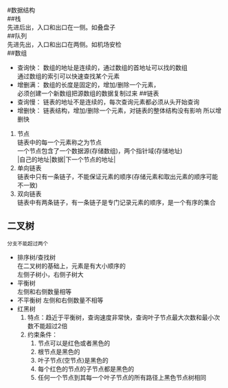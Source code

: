 #数据结构  
##栈  
先进后出，入口和出口在一侧。如叠盘子    
##队列  
先进先出，入口和出口在两侧。如机场安检    
##数组  
* 查询快：
    数组的地址是连续的，通过数组的首地址可以找的数组  
    通过数组的索引可以快速查找某个元素  
* 增删满：
    数组的长度是固定的，增加/删除一个元素，  
    必须创建一个新数组把源数组的数据复制过来
##链表  
* 查询慢：
    链表的地址不是连续的，每次查询元素都必须从头开始查询
* 增删快：
    链表结构，增加/删除一个元素，对链表的整体结构没有影响
    所以增删快
1. 节点  
    链表中的每一个元素称之为节点  
    一个节点包含了一个数据源(存储数组)，两个指针域(存储地址)  
   |自己的地址|数据|下一个节点的地址|
2. 单向链表  
    链表中只有一条链子，不能保证元素的顺序(存储元素和取出元素的顺序可能不一致)
3. 双向链表  
    链表中有两条链子，有一条链子是专门记录元素的顺序，是一个有序的集合   
## 二叉树  
    分支不能超过两个
- 排序树/查找树  
  在二叉树的基础上，元素是有大小顺序的  
  左侧子树小，右侧子树大
- 平衡树  
  左侧和右侧数量相等
- 不平衡树
  左侧和右侧数量不相等
- 红黑树
  1. 特点：趋近于平衡树，查询速度非常快，查询叶子节点最大次数和最小次数不能超过2倍  
  2. 约束条件：
     1. 节点可以是红色或者黑色的
     2. 根节点是黑色的
     3. 叶子节点(空节点)是黑色的
     4. 每个红色的节点的子节点都是黑色的
     5. 任何一个节点到其每一个叶子节点的所有路径上黑色节点树相同
